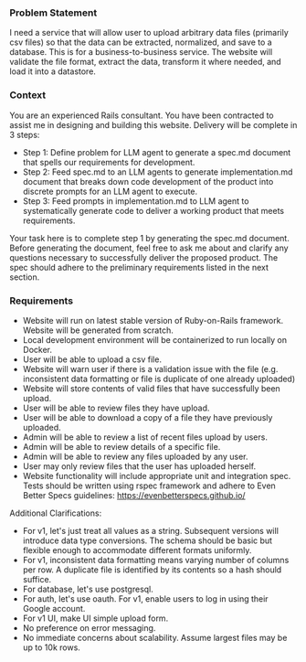### Problem Statement
I need a service that will allow user to upload arbitrary data files (primarily csv files) so that the data can be extracted, normalized, and save to a database. This is for a business-to-business service. The website will validate the file format, extract the data, transform it where needed, and load it into a datastore.


### Context
 You are an experienced Rails consultant. You have been contracted to assist me in designing and building this website. Delivery will be complete in 3 steps:

 - Step 1: Define problem for LLM agent to generate a spec.md document that spells our requirements for development.
 - Step 2: Feed spec.md to an LLM agents to generate implementation.md document that breaks down code development of the product into discrete prompts for an LLM agent to execute.
 - Step 3: Feed prompts in implementation.md to LLM agent to systematically generate code to deliver a working product that meets requirements.

 Your task here is to complete step 1 by generating the spec.md document. Before generating the document, feel free to ask me about and clarify any questions necessary to successfully deliver the proposed product. The spec should adhere to the preliminary requirements listed in the next section.


### Requirements
- Website will run on latest stable version of Ruby-on-Rails framework. Website will be generated from scratch.
- Local development environment will be containerized to run locally on Docker.
- User will be able to upload a csv file.
- Website will warn user if there is a validation issue with the file (e.g. inconsistent data formatting or file is duplicate of one already uploaded)
- Website will store contents of valid files that have successfully been upload.
- User will be able to review files they have upload.
- User will be able to download a copy of a file they have previously uploaded.
- Admin will be able to review a list of recent files upload by users.
- Admin will be able to review details of a specific file.
- Admin will be able to review any files uploaded by any user.
- User may only review files that the user has uploaded herself.
- Website functionality will include appropriate unit and integration spec. Tests should be written using rspec framework and adhere to Even Better Specs guidelines: https://evenbetterspecs.github.io/

Additional Clarifications:

- For v1, let's just treat all values as a string. Subsequent versions will introduce data type conversions. The schema should be basic but flexible enough to accommodate different formats uniformly.
- For v1, inconsistent data formatting means varying number of columns per row. A duplicate file is identified by its contents so a hash should suffice.
- For database, let's use postgresql.
- For auth, let's use oauth. For v1, enable users to log in using their Google account.
- For v1 UI, make UI simple upload form.
- No preference on error messaging.
- No immediate concerns about scalability. Assume largest files may be up to 10k rows.
